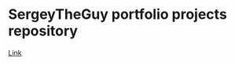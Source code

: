 # SergeyTheGuy portfolio projects repository
[Link](#https://github.com/SergeyTheGuy/Data-Analysis-Portfolio/blob/05e5f86d4da31b2b129b73fdf1a33ec75edfc779/Project1_Amazon_Products.ipynb)
